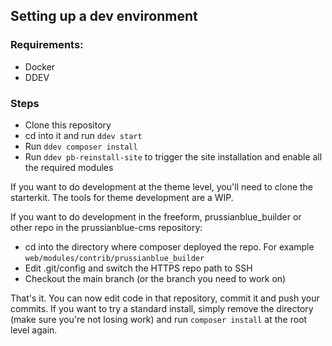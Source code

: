 ## Setting up a dev environment

### Requirements:

* Docker
* DDEV

### Steps

* Clone this repository
* cd into it and run `ddev start`
* Run `ddev composer install`
* Run `ddev pb-reinstall-site` to trigger the site installation and enable all the required modules

If you want to do development at the theme level, you'll need to clone the starterkit. The tools for theme development are a WIP.

If you want to do development in the freeform, prussianblue_builder or other repo in the prussianblue-cms repository:

* cd into the directory where composer deployed the repo. For example `web/modules/contrib/prussianblue_builder`
* Edit .git/config and switch the HTTPS repo path to SSH
* Checkout the main branch (or the branch you need to work on)

That's it. You can now edit code in that repository, commit it and push your commits. If you want to try a standard install, simply remove the directory (make sure you're not losing work) and run `composer install` at the root level again.
